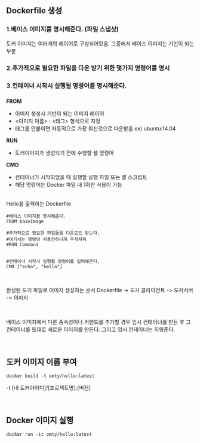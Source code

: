 

## Dockerfile 생성

### 1.베이스 이미지를 명시해준다. (파일 스냅샷)
도커 이미지는 여러개의 레이어로 구성되어있음.
그중에서 베이스 이미지는 기반이 되는 부분

### 2.추가적으로 필요한 파일을 다운 받기 위한 몇가지 명령어를 명시

### 3.컨테이너 시작시 실행될 명령어를 명시해준다.

###


**FROM**
- 이미지 생성시 기반이 되는 이미지 레이어
- <이미지 이름> : <태그> 형식으로 지정
- 태그를 안붙이면 자동적으로 가장 최신것으로 다운받음
ex) ubuntu:14.04

**RUN**
- 도커이미지가 생성되기 전에 수행할 쉘 명령어

**CMD**
- 컨테이너가 시작되었을 때 실행할 실행 파일 또는 셸 스크립트
- 해당 명령어는 Docker 파일 내 1회만 사용이 가능

<br>
Hello를 출력하는 Dockerfile

```
#베이스 이미지를 명시해준다.
FROM baseImage

#추가적으로 필요한 파일들을 다운로드 받는다.
#여기서는 명령어 사용안하니까 주석처리
#RUN Command


#컨테이너 시작시 실행될 명령어를 입력해준다.
CMD ["echo", "hello"]
```  

<br>

완성된  도커 파일로 이미지 생성하는 순서
Dockerfile -> 도커 클라이언트 -> 도커서버 -> 이미지

<br>

베이스 이미지에서 다른 종속성이나 커맨드를 추가할 경우
임시 컨테이너를 만든 후 그 컨테이너를 토대로 새로운 이미지를 만든다.
그리고 임시 컨테이너는 지워준다.

<br>

## 도커 이미지 이름 부여
```
docker build -t omty/hello:latest
```
-t [내 도커아이디]/[프로젝트명]:[버전]

<br>

## Docker 이미지 실행
```
docker run -it omty/hello:latest
```


